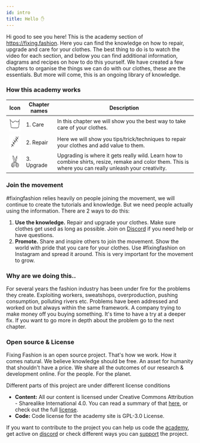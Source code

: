 ```yaml
---
id: intro
title: Hello ✋
---
```


Hi good to see you here! This is the academy section of https://fixing.fashion. Here you can find the knowledge on how to repair, upgrade and care for your clothes. The best thing to do is to watch the video for each section, and below you can find additional information, diagrams and recipes on how to do this yourself. We have created a few chapters to organise the things we can do with our clothes, these are the essentials. But more will come, this is an ongoing library of knowledge.



### How this academy works
| Icon |      Chapter names    | Description |
|--------------------|--------------------|---------------------|
|<img src="../assets/icons/chapter_care.png" width="40" height="40"/>| 1. Care   | In this chapter we will show you the best way to take care of your clothes.              |
|<img src="../assets/icons/chapter_repair.png" width="40" height="40"/>| 2. Repair | Here we will show you tips/trick/techniques to repair your clothes and add value to them.               |
|<img src="../assets/icons/chapter_upgrade.png" width="40" height="40"/>| 3. Upgrade| Upgrading is where it gets really wild. Learn how to combine shirts, resize, remake and color them. This is where you can really unleash your creativity.                |




### Join the movement

#fixingfashion relies heavily on people joining the movement, we will continue to create the tutorials and knowledge. But we need people actually using the information. There are 2 ways to do this:
1. **Use the knowledge.** Repair and upgrade your clothes. Make sure clothes get used as long as possible. Join on [Discord](https://discord.com/invite/SSBrzeR) if you need help or have questions.
2. **Promote.** Share and inspire others to join the movement. Show the world with pride that you care for your clothes. Use #fixingfashion on Instagram and spread it around. This is very important for the movement to grow.


### Why are we doing this..
For several years the fashion industry has been under fire for the problems they create. Exploiting workers, sweatshops, overproduction, pushing consumption, polluting rivers etc. Problems have been addressed and worked on but always within the same framework. A company trying to make money off you buying something. It's time to have a try at a deeper fix. If you want to go more in depth about the problem go to the next chapter.


### Open source & License
Fixing Fashion is an open source project. That's how we work. How it comes natural. We believe knowledge should be free. An asset for humanity that shouldn't have a price. We share all the outcomes of our research & development online. For the people. For the planet.

Different parts of this project are under different license conditions

- **Content:** All our content is licensed under Creative Commons Attribution - Sharealike International 4.0. You can read a summary of that [here](https://creativecommons.org/licenses/by-sa/4.0/), or check out the full [license](https://creativecommons.org/licenses/by-sa/4.0/legalcode).
- **Code:** Code license for the academy site is GPL-3.0 License.

If you want to contribute to the project you can help us code the [academy](https://github.com/ONEARMY/fixing-fashion-academy), get active on [discord](https://discord.com/invite/SSBrzeR) or check different ways you can [support](https://preciousplastic.com/support-now) the project.
